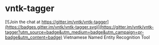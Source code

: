 # vntk-tagger

[![Join the chat at https://gitter.im/vntk/vntk-tagger](https://badges.gitter.im/vntk/vntk-tagger.svg)](https://gitter.im/vntk/vntk-tagger?utm_source=badge&utm_medium=badge&utm_campaign=pr-badge&utm_content=badge)
Vietnamese Named Entity Recognition Tool
